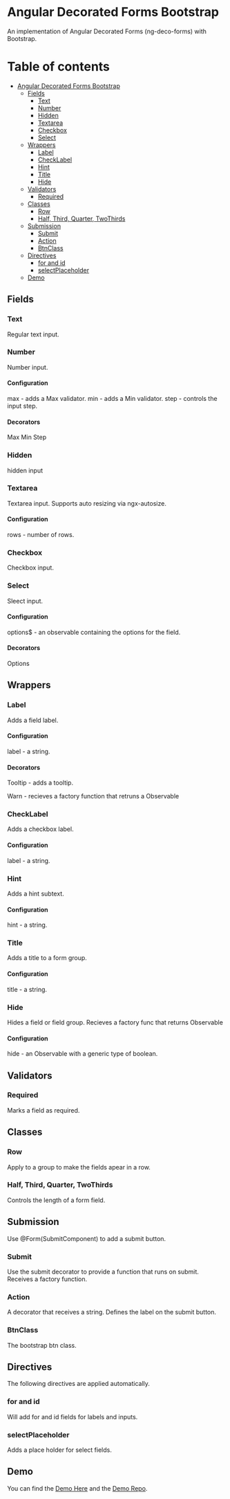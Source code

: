 # Angular Decorated Forms Bootstrap

An implementation of Angular Decorated Forms (ng-deco-forms) with Bootstrap.

# Table of contents

- [Angular Decorated Forms Bootstrap](#angular-decorated-forms-bootstrap)
  - [Fields](#fields)
    - [Text](#text)
    - [Number](#number)
    - [Hidden](#hidden)
    - [Textarea](#textarea)
    - [Checkbox](#checkbox)
    - [Select](#select)
  - [Wrappers](#wrappers)
    - [Label](#label)
    - [CheckLabel](#checklabel)
    - [Hint](#hint)
    - [Title](#title)
    - [Hide](#hide)
  - [Validators](#validators)
    - [Required](#required)
  - [Classes](#classes)
    - [Row](#row)
    - [Half, Third, Quarter, TwoThirds](#half-third-quarter-twothirds)
  - [Submission](#submission)
    - [Submit](#submit)
    - [Action](#action)
    - [BtnClass](#btnclass)
  - [Directives](#directives)
    - [for and id](#for-and-id)
    - [selectPlaceholder](#selectplaceholder)
  - [Demo](#demo)

## Fields

### Text 

Regular text input.

### Number 

Number input.

#### Configuration

max - adds a Max validator.
min - adds a Min validator.
step - controls the input step.

#### Decorators

Max
Min
Step

### Hidden

hidden input

### Textarea

Textarea input. Supports auto resizing via ngx-autosize.

#### Configuration

rows - number of rows.

### Checkbox

Checkbox input.

### Select

Sleect input.

#### Configuration

options$ - an observable containing the options for the field.

#### Decorators

Options

## Wrappers

### Label

Adds a field label.

#### Configuration

label - a string.

#### Decorators

Tooltip - adds a tooltip.

Warn - recieves a factory function that retruns a Observable<string>

### CheckLabel

Adds a checkbox label.

#### Configuration

label - a string.

### Hint

Adds a hint subtext.

#### Configuration

hint - a string.

### Title

Adds a title to a form group.

#### Configuration

title - a string.

### Hide

Hides a field or field group. Recieves a factory func that returns Observable<boolean>

#### Configuration

hide - an Observable with a generic type of boolean.

## Validators

### Required

Marks a field as required.

## Classes

### Row

Apply to a group to make the fields apear in a row.

### Half, Third, Quarter, TwoThirds

Controls the length of a form field.

## Submission

Use @Form(SubmitComponent) to add a submit button.

### Submit

Use the submit decorator to provide a function that runs on submit. Receives a factory function.

### Action

A decorator that receives a string. Defines the label on the submit button.

### BtnClass

The bootstrap btn class.

## Directives

The following directives are applied automatically.

### for and id

Will add for and id fields for labels and inputs.

### selectPlaceholder

Adds a place holder for select fields.

## Demo

You can find the [Demo Here](https://6493f1028c6e0a2cd788a01f--astonishing-caramel-111bae.netlify.app/)
and the [Demo Repo](https://github.com/inonkp/ng-deco-forms-bootstrap-demo.git).



